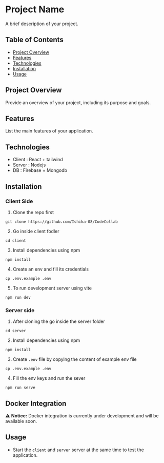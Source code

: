 # Project Name

A brief description of your project.

## Table of Contents

- [Project Overview](#project-overview)
- [Features](#features)
- [Technologies](#technologies)
- [Installation](#installation)
- [Usage](#usage)


## Project Overview

Provide an overview of your project, including its purpose and goals.

## Features

List the main features of your application.

## Technologies

- Client : React + tailwind
- Server : Nodejs
- DB : Firebase + Mongodb

## Installation

### Client Side

1) Clone the repo first  
```
git clone https://github.com/Ishika-08/CodeCollab
```

2) Go inside client fodler 

```
cd client
```

3) Install dependencies using npm 

```
npm install 
```

4) Create an env and fill its credentials  
```
cp .env.example .env
```

5) To run development server using vite  
```
npm run dev
```

### Server side

1) After cloning the go inside the server folder  
```
cd server
```  
2) Install dependencies using npm   
```
npm install
```  
3) Create `.env` file by copying the content of example env file  
```
cp .env.example .env
```
4) Fill the env keys and run the sever  
```
npm run serve
```


## Docker Integration

⚠️ **Notice:** Docker integration is currently under development and will be available soon. 



## Usage

- Start the `client` and `server` server at the same time to test the application.


